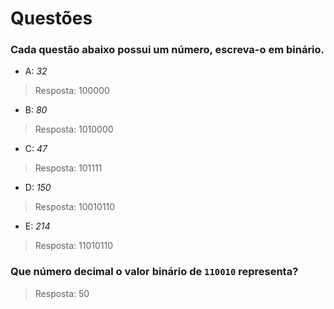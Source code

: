 # Questões

### Cada questão abaixo possui um número, escreva-o em binário. 

- A: _32_ 
> Resposta: 100000

- B: _80_
> Resposta: 1010000

- C: _47_ 
> Resposta: 101111

- D: _150_ 
> Resposta: 10010110

- E: _214_
> Resposta: 11010110


### Que número decimal o valor binário de `110010` representa?
> Resposta: 50
